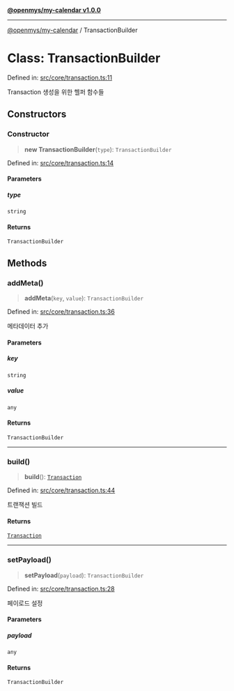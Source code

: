 [**@openmys/my-calendar v1.0.0**](../README.md)

***

[@openmys/my-calendar](../globals.md) / TransactionBuilder

# Class: TransactionBuilder

Defined in: [src/core/transaction.ts:11](https://github.com/openmys/my-calendar/blob/96ebce4306bfb6a4ab4c4297a9b422c56933c5da/src/core/transaction.ts#L11)

Transaction 생성을 위한 헬퍼 함수들

## Constructors

### Constructor

> **new TransactionBuilder**(`type`): `TransactionBuilder`

Defined in: [src/core/transaction.ts:14](https://github.com/openmys/my-calendar/blob/96ebce4306bfb6a4ab4c4297a9b422c56933c5da/src/core/transaction.ts#L14)

#### Parameters

##### type

`string`

#### Returns

`TransactionBuilder`

## Methods

### addMeta()

> **addMeta**(`key`, `value`): `TransactionBuilder`

Defined in: [src/core/transaction.ts:36](https://github.com/openmys/my-calendar/blob/96ebce4306bfb6a4ab4c4297a9b422c56933c5da/src/core/transaction.ts#L36)

메타데이터 추가

#### Parameters

##### key

`string`

##### value

`any`

#### Returns

`TransactionBuilder`

***

### build()

> **build**(): [`Transaction`](../interfaces/Transaction.md)

Defined in: [src/core/transaction.ts:44](https://github.com/openmys/my-calendar/blob/96ebce4306bfb6a4ab4c4297a9b422c56933c5da/src/core/transaction.ts#L44)

트랜잭션 빌드

#### Returns

[`Transaction`](../interfaces/Transaction.md)

***

### setPayload()

> **setPayload**(`payload`): `TransactionBuilder`

Defined in: [src/core/transaction.ts:28](https://github.com/openmys/my-calendar/blob/96ebce4306bfb6a4ab4c4297a9b422c56933c5da/src/core/transaction.ts#L28)

페이로드 설정

#### Parameters

##### payload

`any`

#### Returns

`TransactionBuilder`
